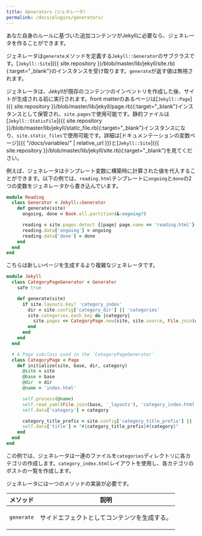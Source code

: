 ```yaml
---
title: Generators（ジェネレータ）
permalink: /docs/plugins/generators/
---
```

<!-- ---
title: Generators
permalink: /docs/plugins/generators/
--- -->

あなた自身のルールに基づいた追加コンテンツがJekyllに必要なら、ジェネレータを作ることができます。

<!-- You can create a generator when you need Jekyll to create additional content
based on your own rules. -->

ジェネレータは`generate`メソッドを定義する`Jekyll::Generator`のサブクラスです。[`Jekyll::Site`]({{ site.repository }}/blob/master/lib/jekyll/site.rb){:target="_blank"}のインスタンスを受け取ります。`generate`が返す値は無視されます。

<!-- A generator is a subclass of `Jekyll::Generator` that defines a `generate`
method, which receives an instance of
[`Jekyll::Site`]({{ site.repository }}/blob/master/lib/jekyll/site.rb). The
return value of `generate` is ignored. -->

ジェネレータは、Jekyllが既存のコンテンツのインベントリを作成した後、サイトが生成される前に実行されます。front matterのあるページは[`Jekyll::Page`]({{ site.repository }}/blob/master/lib/jekyll/page.rb){:target="_blank"}インスタンスとして保管され、`site.pages`で使用可能です。静的ファイルは[`Jekyll::StaticFile`]({{ site.repository }}/blob/master/lib/jekyll/static_file.rb){:target="_blank"}インスタンスになり、`site.static_files`で使用可能です。詳細は[ドキュメンテーションの変数ページ]({{ "/docs/variables/" | relative_url }})と[`Jekyll::Site`]({{ site.repository }}/blob/master/lib/jekyll/site.rb){:target="_blank"}を見てください。

<!-- Generators run after Jekyll has made an inventory of the existing content, and
before the site is generated. Pages with front matter are stored as
instances of
[`Jekyll::Page`]({{ site.repository }}/blob/master/lib/jekyll/page.rb)
and are available via `site.pages`. Static files become instances of
[`Jekyll::StaticFile`]({{ site.repository }}/blob/master/lib/jekyll/static_file.rb)
and are available via `site.static_files`. See
[the Variables documentation page](/docs/variables/) and
[`Jekyll::Site`]({{ site.repository }}/blob/master/lib/jekyll/site.rb)
for more details. -->

例えば、ジェネレータはテンプレート変数に構築時に計算された値を代入することができます。以下の例では、`reading.html`テンプレートに`ongoing`と`done`の2つの変数をジェネレータから書き込んでいます。

<!-- For instance, a generator can inject values computed at build time for template
variables. In the following example the template `reading.html` has two
variables `ongoing` and `done` that we fill in the generator: -->

```ruby
module Reading
  class Generator < Jekyll::Generator
    def generate(site)
      ongoing, done = Book.all.partition(&:ongoing?)

      reading = site.pages.detect {|page| page.name == 'reading.html'}
      reading.data['ongoing'] = ongoing
      reading.data['done'] = done
    end
  end
end
```

こちらは新しいページを生成するより複雑なジェネレータです。

<!-- This is a more complex generator that generates new pages: -->

```ruby
module Jekyll
  class CategoryPageGenerator < Generator
    safe true

    def generate(site)
      if site.layouts.key? 'category_index'
        dir = site.config['category_dir'] || 'categories'
        site.categories.each_key do |category|
          site.pages << CategoryPage.new(site, site.source, File.join(dir, category), category)
        end
      end
    end
  end

  # A Page subclass used in the `CategoryPageGenerator`
  class CategoryPage < Page
    def initialize(site, base, dir, category)
      @site = site
      @base = base
      @dir  = dir
      @name = 'index.html'

      self.process(@name)
      self.read_yaml(File.join(base, '_layouts'), 'category_index.html')
      self.data['category'] = category

      category_title_prefix = site.config['category_title_prefix'] || 'Category: '
      self.data['title'] = "#{category_title_prefix}#{category}"
    end
  end
end
```

この例では、ジェネレータは一連のファイルを`categories`ディレクトリに各カテゴリの作成します。`category_index.html`レイアウトを使用し、各カテゴリのポストの一覧を作成します。

<!-- In this example, our generator will create a series of files under the
`categories` directory for each category, listing the posts in each category
using the `category_index.html` layout. -->

ジェネレータには一つのメソッドの実装が必要です。

<!-- Generators are only required to implement one method: -->

<div class="mobile-side-scroller">
<table>
  <thead>
    <tr>
      <th>メソッド</th>
      <th>説明</th>
    </tr>
    <!-- <tr>
      <th>Method</th>
      <th>Description</th>
    </tr> -->
  </thead>
  <tbody>
    <tr>
      <td>
        <p><code>generate</code></p>
      </td>
      <td>
        <p>サイドエフェクトとしてコンテンツを生成する。</p>
        <!-- <p>Generates content as a side-effect.</p> -->
      </td>
    </tr>
  </tbody>
</table>
</div>

